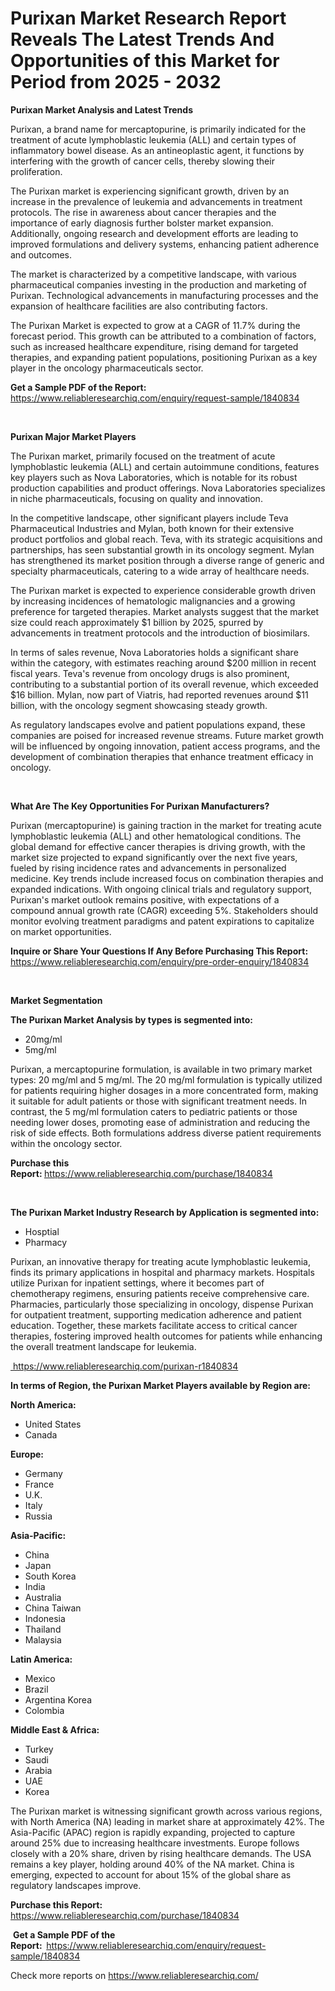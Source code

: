 <p><h1>Purixan Market Research Report Reveals The Latest Trends And Opportunities of this Market for Period from 2025 - 2032</h1></p><p><strong>Purixan Market Analysis and Latest Trends</strong></p>
<p><p>Purixan, a brand name for mercaptopurine, is primarily indicated for the treatment of acute lymphoblastic leukemia (ALL) and certain types of inflammatory bowel disease. As an antineoplastic agent, it functions by interfering with the growth of cancer cells, thereby slowing their proliferation. </p><p>The Purixan market is experiencing significant growth, driven by an increase in the prevalence of leukemia and advancements in treatment protocols. The rise in awareness about cancer therapies and the importance of early diagnosis further bolster market expansion. Additionally, ongoing research and development efforts are leading to improved formulations and delivery systems, enhancing patient adherence and outcomes. </p><p>The market is characterized by a competitive landscape, with various pharmaceutical companies investing in the production and marketing of Purixan. Technological advancements in manufacturing processes and the expansion of healthcare facilities are also contributing factors. </p><p>The Purixan Market is expected to grow at a CAGR of 11.7% during the forecast period. This growth can be attributed to a combination of factors, such as increased healthcare expenditure, rising demand for targeted therapies, and expanding patient populations, positioning Purixan as a key player in the oncology pharmaceuticals sector.</p></p>
<p><strong>Get a Sample PDF of the Report:&nbsp;</strong> <a href="https://www.reliableresearchiq.com/enquiry/request-sample/1840834?utm_campaign=3100&utm_medium=2&utm_source=Github&utm_content=ia&utm_term=08032025&utm_id=purixan">https://www.reliableresearchiq.com/enquiry/request-sample/1840834</a></p>
<p>&nbsp;</p>
<p><strong>Purixan Major Market Players</strong></p>
<p><p>The Purixan market, primarily focused on the treatment of acute lymphoblastic leukemia (ALL) and certain autoimmune conditions, features key players such as Nova Laboratories, which is notable for its robust production capabilities and product offerings. Nova Laboratories specializes in niche pharmaceuticals, focusing on quality and innovation.</p><p>In the competitive landscape, other significant players include Teva Pharmaceutical Industries and Mylan, both known for their extensive product portfolios and global reach. Teva, with its strategic acquisitions and partnerships, has seen substantial growth in its oncology segment. Mylan has strengthened its market position through a diverse range of generic and specialty pharmaceuticals, catering to a wide array of healthcare needs.</p><p>The Purixan market is expected to experience considerable growth driven by increasing incidences of hematologic malignancies and a growing preference for targeted therapies. Market analysts suggest that the market size could reach approximately $1 billion by 2025, spurred by advancements in treatment protocols and the introduction of biosimilars.</p><p>In terms of sales revenue, Nova Laboratories holds a significant share within the category, with estimates reaching around $200 million in recent fiscal years. Teva's revenue from oncology drugs is also prominent, contributing to a substantial portion of its overall revenue, which exceeded $16 billion. Mylan, now part of Viatris, had reported revenues around $11 billion, with the oncology segment showcasing steady growth.</p><p>As regulatory landscapes evolve and patient populations expand, these companies are poised for increased revenue streams. Future market growth will be influenced by ongoing innovation, patient access programs, and the development of combination therapies that enhance treatment efficacy in oncology.</p></p>
<p>&nbsp;</p>
<p><strong>What Are The Key Opportunities For Purixan Manufacturers?</strong></p>
<p><p>Purixan (mercaptopurine) is gaining traction in the market for treating acute lymphoblastic leukemia (ALL) and other hematological conditions. The global demand for effective cancer therapies is driving growth, with the market size projected to expand significantly over the next five years, fueled by rising incidence rates and advancements in personalized medicine. Key trends include increased focus on combination therapies and expanded indications. With ongoing clinical trials and regulatory support, Purixan's market outlook remains positive, with expectations of a compound annual growth rate (CAGR) exceeding 5%. Stakeholders should monitor evolving treatment paradigms and patent expirations to capitalize on market opportunities.</p></p>
<p><strong>Inquire or Share Your Questions If Any Before Purchasing This Report:</strong> <a href="https://www.reliableresearchiq.com/enquiry/pre-order-enquiry/1840834?utm_campaign=3100&utm_medium=2&utm_source=Github&utm_content=ia&utm_term=08032025&utm_id=purixan">https://www.reliableresearchiq.com/enquiry/pre-order-enquiry/1840834</a></p>
<p>&nbsp;</p>
<p><strong>Market Segmentation</strong></p>
<p><strong>The Purixan Market Analysis by types is segmented into:</strong></p>
<p><ul><li>20mg/ml</li><li>5mg/ml</li></ul></p>
<p><p>Purixan, a mercaptopurine formulation, is available in two primary market types: 20 mg/ml and 5 mg/ml. The 20 mg/ml formulation is typically utilized for patients requiring higher dosages in a more concentrated form, making it suitable for adult patients or those with significant treatment needs. In contrast, the 5 mg/ml formulation caters to pediatric patients or those needing lower doses, promoting ease of administration and reducing the risk of side effects. Both formulations address diverse patient requirements within the oncology sector.</p></p>
<p><strong>Purchase this Report:&nbsp;</strong><a href="https://www.reliableresearchiq.com/purchase/1840834?utm_campaign=3100&utm_medium=2&utm_source=Github&utm_content=ia&utm_term=08032025&utm_id=purixan">https://www.reliableresearchiq.com/purchase/1840834</a></p>
<p>&nbsp;</p>
<p><strong>The Purixan Market Industry Research by Application is segmented into:</strong></p>
<p><ul><li>Hosptial</li><li>Pharmacy</li></ul></p>
<p><p>Purixan, an innovative therapy for treating acute lymphoblastic leukemia, finds its primary applications in hospital and pharmacy markets. Hospitals utilize Purixan for inpatient settings, where it becomes part of chemotherapy regimens, ensuring patients receive comprehensive care. Pharmacies, particularly those specializing in oncology, dispense Purixan for outpatient treatment, supporting medication adherence and patient education. Together, these markets facilitate access to critical cancer therapies, fostering improved health outcomes for patients while enhancing the overall treatment landscape for leukemia.</p></p>
<p><a href="https://www.reliableresearchiq.com/purixan-r1840834?utm_campaign=3100&utm_medium=2&utm_source=Github&utm_content=ia&utm_term=08032025&utm_id=purixan">&nbsp;https://www.reliableresearchiq.com/purixan-r1840834</a></p>
<p><strong>In terms of Region, the Purixan Market Players available by Region are:</strong></p>
<p>
    <p> <strong> North America: </strong>
        <ul>
            <li>United States</li>
            <li>Canada</li>
        </ul>
        </p> 
    <p> <strong> Europe: </strong>
        <ul>
            <li>Germany</li>
            <li>France</li>
            <li>U.K.</li>
            <li>Italy</li>
            <li>Russia</li>
        </ul>
        </p> 
    <p> <strong> Asia-Pacific: </strong>
        <ul>
            <li>China</li>
            <li>Japan</li>
            <li>South Korea</li>
            <li>India</li>
            <li>Australia</li>
            <li>China Taiwan</li>
            <li>Indonesia</li>
            <li>Thailand</li>
            <li>Malaysia</li>
        </ul>
        </p> 
    <p> <strong> Latin America: </strong>
        <ul>
            <li>Mexico</li>
            <li>Brazil</li>
            <li>Argentina Korea</li>
            <li>Colombia</li>
        </ul>
        </p> 
    <p> <strong> Middle East & Africa: </strong>
        <ul>
            <li>Turkey</li>
            <li>Saudi</li>
            <li>Arabia</li>
            <li>UAE</li>
            <li>Korea</li>
        </ul>
    </p>
    </p>
<p><p>The Purixan market is witnessing significant growth across various regions, with North America (NA) leading in market share at approximately 42%. The Asia-Pacific (APAC) region is rapidly expanding, projected to capture around 25% due to increasing healthcare investments. Europe follows closely with a 20% share, driven by rising healthcare demands. The USA remains a key player, holding around 40% of the NA market. China is emerging, expected to account for about 15% of the global share as regulatory landscapes improve.</p></p>
<p><strong>Purchase this Report: </strong><a href="https://www.reliableresearchiq.com/purchase/1840834?utm_campaign=3100&utm_medium=2&utm_source=Github&utm_content=ia&utm_term=08032025&utm_id=purixan">https://www.reliableresearchiq.com/purchase/1840834</a></p>
<p>&nbsp;<strong>Get a Sample PDF of the Report:&nbsp;&nbsp;</strong><a href="https://www.reliableresearchiq.com/enquiry/request-sample/1840834?utm_campaign=3100&utm_medium=2&utm_source=Github&utm_content=ia&utm_term=08032025&utm_id=purixan">https://www.reliableresearchiq.com/enquiry/request-sample/1840834</a></p>
<p><strong></strong></p>
<p>Check more reports on <a href="https://www.reliableresearchiq.com/?utm_campaign=3100&utm_medium=2&utm_source=Github&utm_content=ia&utm_term=08032025&utm_id=purixan">https://www.reliableresearchiq.com/</a></p>